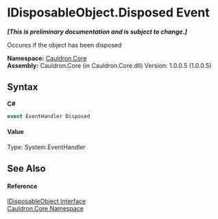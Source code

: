 # IDisposableObject.Disposed Event
 _**\[This is preliminary documentation and is subject to change.\]**_

Occures if the object has been disposed

**Namespace:**&nbsp;<a href="N_Cauldron_Core">Cauldron.Core</a><br />**Assembly:**&nbsp;Cauldron.Core (in Cauldron.Core.dll) Version: 1.0.0.5 (1.0.0.5)

## Syntax

**C#**<br />
``` C#
event EventHandler Disposed
```


#### Value
Type: System.EventHandler

## See Also


#### Reference
<a href="T_Cauldron_Core_IDisposableObject">IDisposableObject Interface</a><br /><a href="N_Cauldron_Core">Cauldron.Core Namespace</a><br />